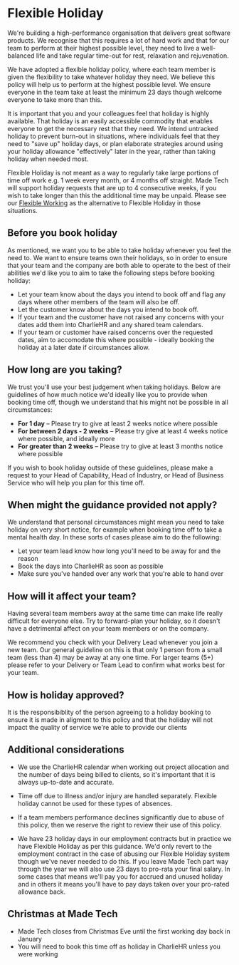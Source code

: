 # Flexible Holiday

We're building a high-performance organisation that delivers great software products. We recognise that this requires a lot of hard work and that for our team to perform at their highest possible level, they need to live a well-balanced life and take regular time-out for rest, relaxation and rejuvenation.

We have adopted a flexible holiday policy, where each team member is given the flexibility to take whatever holiday they need. We believe this policy will help us to perform at the highest possible level. We ensure everyone in the team take at least the minimum 23 days though welcome everyone to take more than this.

It is important that you and your colleagues feel that holiday is highly available. That holiday is an easily accessible commodity that enables everyone to get the necessary rest that they need. We intend untracked holiday to prevent burn-out in situations, where individuals feel that they need to "save up" holiday days, or plan elaborate strategies around using your holiday allowance "effectively" later in the year, rather than taking holiday when needed most.

Flexible Holiday is not meant as a way to regularly take large portions of time off work e.g. 1 week every month, or 4 months off straight.  Made Tech will support holiday requests that are up to 4 consecutive weeks, if you wish to take longer than this the additional time may be unpaid. Please see our [Flexible Working](flexible_working.md) as the alternative to Flexible Holiday in those situations.

## Before you book holiday

As mentioned, we want you to be able to take holiday whenever you feel the need to. We want to ensure teams own their holidays, so in order to ensure that your team and the company are both able to operate to the best of their abilities we'd like you to aim to take the following steps before booking holiday:

* Let your team know about the days you intend to book off and flag any days where other members of the team will also be off.
* Let the customer know about the days you intend to book off.
* If your team and the customer have not raised any concerns with your dates add them into CharlieHR and any shared team calendars. 
* If your team or customer have raised concerns over the requested dates, aim to accomodate this where possible - ideally booking the holiday at a later date if circumstances allow.

## How long are you taking?

We trust you'll use your best judgement when taking holidays. Below are guidelines of how much notice we'd ideally like you to provide when booking time off, though we understand that his might not be possible in all circumstances:

* **For 1 day** – Please try to give at least 2 weeks notice where possible
* **For between 2 days - 2 weeks** – Please try give at least 4 weeks notice where possible, and ideally more
* **For greater than 2 weeks** – Please try to give at least 3 months notice where possible

If you wish to book holiday outside of these guidelines, please make a request to your Head of Capability, Head of Industry, or Head of Business Service who will help you plan for this time off.

## When might the guidance provided not apply?

We understand that personal circumstances might mean you need to take holiday on very short notice, for example when booking time off to take a mental health day. In these sorts of cases please aim to do the following:

* Let your team lead know how long you'll need to be away for and the reason 
* Book the days into CharlieHR as soon as possible
* Make sure you've handed over any work that you're able to hand over

## How will it affect your team?

Having several team members away at the same time can make life really difficult for everyone else. Try to forward-plan your holiday, so it doesn't have a detrimental affect on your team members or on the company.

We recommend you check with your Delivery Lead whenever you join a new team. Our general guideline on this is that only 1 person from a small team (less than 4) may be away at any one time. For larger teams (5+) please refer to your Delivery or Team Lead to confirm what works best for your team. 

## How is holiday approved?

It is the responsibiblity of the person agreeing to a holiday booking to ensure it is made in aligment to this policy and that the holiday will not impact the quality of service we're able to provide our clients

## Additional considerations

* We use the CharlieHR calendar when working out project allocation and the number of days being billed to clients, so it's important that it is always up-to-date and accurate.

* Time off due to illness and/or injury are handled separately. Flexible holiday cannot be used for these types of absences.

* If a team members performance declines significantly due to abuse of this policy, then we reserve the right to review their use of this policy.

* We have 23 holiday days in our employment contracts but in practice we have Flexible Holiday as per this guidance. We'd only revert to the employment contract in the case of abusing our Flexible Holiday system though we've never needed to do this. If you leave Made Tech part way through the year we will also use 23 days to pro-rata your final salary. In some cases that means we'll pay you for accrued and unused holiday and in others it means you'll have to pay days taken over your pro-rated allowance back.

## Christmas at Made Tech 
* Made Tech closes from Christmas Eve until the first working day back in January
* You will need to book this time off as holiday in CharlieHR unless you were working
